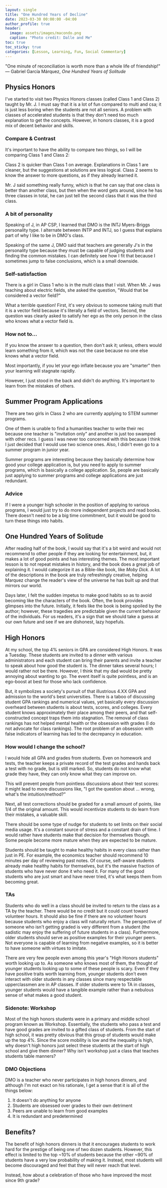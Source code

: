```yaml
---
layout: single
title: "One Hundred Years of Decline"
date: 2023-03-30 00:00:00 -04:00
author_profile: true
header: 
  image: assets/images/macondo.png
  caption: "Photo credit: Dalle and Me"
toc: true
toc_sticky: true
categories: [Lesson, Learning, Fun, Social Commentary]
---
```


"One minute of reconciliation is worth more than a whole life of friendship!" — Gabriel García Márquez, *One Hundred Years of Solitude*

## Physics Honors
I've started to visit two Physics Honors classes (called Class 1 and Class 2) taught by Mr. J. I must say that it is a lot of fun compared to multi and csa; it is just less boring when the students are not all seniors. A problem with classes of accelerated students is that they don't need too much explanation to get the concepts. However, in honors classes, it is a good mix of decent behavior and skills. 

### Compare & Contrast
It's important to have the ability to compare two things, so I will be comparing Class 1 and Class 2:

Class 2 is quicker than Class 1 on average. Explanations in Class 1 are cleaner, but the suggestions at solutions are less logical. Class 2 seems to know the answer to more questions, as if they already learned it. 

Mr. J said something really funny, which is that he can say that one class is better than another class, but then when the word gets around, since he has three classes in total, he can just tell the second class that it was the third class. 

### A bit of personality
Speaking of J, in AP CSP, I learned that DMO is the INTJ Myers-Briggs personality type. I alternate between INTP and INTJ, so I guess that explains part of why I like to be in DMO's class. 

Speaking of the same J, DMO said that teachers are generally J's in the personality type because they must be capable of judging students and finding the common mistakes. I can definitely see how I fit that because I sometimes jump to false conclusions, which is a small downside. 

### Self-satisfaction
There is a girl in Class 1 who is in the multi class that I visit. When Mr. J was teaching about electric fields, she asked the question, "Would that be considered a vector field?"

What a terrible question! First, it's very obvious to someone taking multi that it is a vector field because it's literally a field of vectors. Second, the question was clearly asked to satisfy her ego as the only person in the class who knows what a vector field is. 

### How not to...
If you know the answer to a question, then don't ask it; unless, others would learn something from it, which was not the case because no one else knows what a vector field. 

Most importantly, if you let your ego inflate because you are "smarter" then your learning will stagnate rapidly.

However, I just stood in the back and didn't do anything. It's important to learn from the mistakes of others.  

## Summer Program Applications
There are two girls in Class 2 who are currently applying to STEM summer programs. 

One of them is unable to find a humanities teacher to write their rec because one teacher is "invitation only" and another is just too swamped with other recs. I guess I was never too concerned with this because I think I just decided that I would use two science ones. Also, I didn't even go to a summer program in junior year. 

Summer programs are interesting because they basically determine how good your college application is, but you need to apply to summer programs, which is basically a college application. So, people are basically just applying to summer programs and college applications are just redundant. 

### Advice
If I were a younger high schooler in the position of applying to various programs, I would just try to do more independent projects and read books. There doesn't need to be a big time commitment, but it would be good to turn these things into habits. 

## One Hundred Years of Solitude
After reading half of the book, I would say that it's a bit weird and would not recommend to other people if they are looking for entertainment, but, it makes a lot of good points and has interesting themes. The most important lesson is to not repeat mistakes in history, and the book does a great job of explaining it. I would categorize it as a Bible-like book, like *Moby Dick*. A lot of the descriptions in the book are truly refreshingly creative, helping Marquez change the reader's view of the universe he has built up and that mirrors our world. 

Days later, I felt the sudden impetus to make good habits so as to avoid becoming like the characters of the book. Often, the book provides glimpses into the future. Initially, it feels like the book is being spoiled by the author; however, these tragedies are predictable given the current behavior of the individuals. For us readers, it's a sign that we should take a guess at our own future and see if we are dishonest, lazy hopefuls.

## High Honors
At my school, the top 4% seniors in GPA are considered High Honors. It was a Tuesday. These students are invited to a dinner with various administrators and each student can bring their parents and invite a teacher to speak about how good the student is. The dinner takes several hours; I would rather not be there. However, I think that my dad would be pretty annoying about wanting to go. The event itself is quite pointless, and is an ego-boost at best for those who lack confidence.

But, it symbolizes a society's pursuit of that illustrious 4.XX GPA and admission to the world's best universities. There is a taboo of discussing student GPA rankings and numerical values, yet basically every discussion overheard between students is about tests, scores, and colleges. Every student knows approximately their place among their peers, and that self-constructed concept traps them into stagnation. The removal of class rankings has not helped mental health or the obsession with grades (I do not advocate for class rankings). The root problem of an obsession with false indicators of learning has led to the decrepancy in education. 

### How would I change the school?
I would hide all GPA and grades from students. Even on homework and tests, the teacher keeps a private record of the test grades and hands back a test with no grade, but is still marked. So, students do not know what grade they have, they can only know what they can improve on. 

This will prevent people from pointless discussions about their test scores: it might lead to more discussions like, "I got the question about ... wrong, what's the intuition/method?" 

Next, all test corrections should be graded for a small amount of points, like 1/4 of the original amount. This would incentivize students to do learn from their mistakes, a valuable skill. 

There should be some type of nudge for students to set limits on their social media usage. It's a constant source of stress and a constant drain of time. I would rather have students make that decision for themselves though. Some people become more mature when they are expected to be mature. 

Students should be taught to make healthy habits in every class rather than just in PE. For example, the economics teacher should recommend 10 minutes per day of reviewing past notes. Of course, self-aware students already make healthy habits for themselves, but it's the massive fraction of students who have never done it who need it. For many of the good students who are just smart and have never tried, it's what keeps them from becoming great.

### TAs 
Students who do well in a class should be invited to return to the class as a TA by the teacher. There would be no credit but it could count toward volunteer hours. It should also be fine if there are no volunteer hours because students who enjoy a class will naturally return. The perspective of someone who isn't getting graded is very different from a student (the sadistic may enjoy the suffering of future students in a class). Furthermore, older students should serve as positive examples for their younger peers. Not everyone is capable of learning from negative examples, so it is better to have someone with virtues to imitate. 

There are very few people even among this year's "High Honors students" worth looking up to. As someone who knows most of them, the thought of younger students looking up to some of these people is scary. Even if they have positive traits worth learning from, younger students don't even interact with older students in any classes since many respectable upperclassmen are in AP classes. If older students were to TA in classes, younger students would have a tangible example rather than a nebulous sense of what makes a good student. 

### Sidenote: Workshop
Most of the high honors students were in a primary and middle school program known as Workshop. Essentially, the students who pass a test and have good grades are invited to a gifted class of students. From the start of high school, it was pretty obvious that this group of students would make up the top 4%. Since the score mobility is low and the inequality is high, why doesn't high honors just select these students at the start of high school and give them dinner? Why isn't workshop just a class that teaches students table manners?

### DMO Objections
DMO is a teacher who never participates in high honors dinners, and although I'm not exact on his rationale, I get a sense that it is all of the things below:
1. It doesn't do anything for anyone
2. Students are obsessed over grades to their own detriment
3. Peers are unable to learn from good examples
4. It is redundant and predetermined

## Benefits?
The benefit of high honors dinners is that it encourages students to work hard for the prestige of being one of two dozen students. However, this effect is limited to the top ~10% of students because the other ~90% of students have a very low probability of making it. Instead, most students will become discouraged and feel that they will never reach that level. 

Instead, how about a celebration of those who have improved the most since 9th grade?
